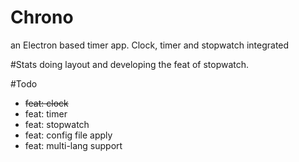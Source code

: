 # Chrono
an Electron based timer app. Clock, timer and stopwatch integrated

#Stats
doing layout and developing the feat of stopwatch.

#Todo
- ~~feat: clock~~
- feat: timer
- feat: stopwatch
- feat: config file apply
- feat: multi-lang support
